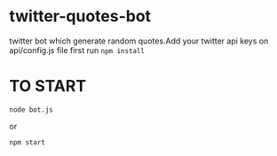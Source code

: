 # twitter-quotes-bot
twitter bot which generate random quotes.Add your twitter api keys on api/config.js file
first run 
`
npm install
`
# TO START
`
node bot.js
`

or

`
npm start 
`
